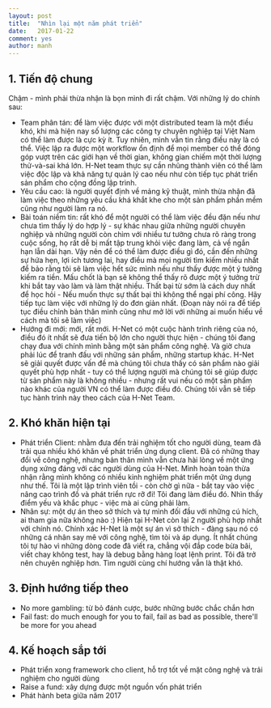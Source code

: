 ```yaml
---
layout: post
title:  "Nhìn lại một năm phát triển"
date:   2017-01-22
comment: yes 
author: manh
---   
```

## 1. Tiến độ chung
Chậm - mình phải thừa nhận là bọn mình đi rất chậm.  Với những lý do chính sau:

- Team phân tán: để làm việc được với một distributed team là một điều khó, khi mà hiện nay số lượng các công ty chuyên nghiệp tại Việt Nam có thể làm được là cực kỳ ít. Tuy nhiên, mình vẫn tin rằng  điều này là có thể. Việc lập ra được một workflow ổn định để mọi member có thể đóng góp vượt trên các giới hạn về thời gian, không gian chiếm một thời lượng thử-và-sai khá lớn. H-Net team thực sự cần nhũng thành viên có thể làm việc độc lập và khả năng tự quản lý cao nếu như còn tiếp tục phát triển sản phẩm cho cộng đồng lập trình.
- Yêu cầu cao: là người quyết định về mảng kỹ thuật, mình thừa nhận đã làm việc theo những yêu cầu khá khắt khe cho một sản phẩm phần mềm cũng như người làm ra nó.
- Bài toán niềm tin: rất khó để một người có thể làm việc đều đặn nếu như chưa tìm thấy lý do hợp lý - sự khác nhau giữa những người chuyên nghiệp và những người còn chìm với nhiều tư tưởng chưa rõ ràng trong cuộc sống, họ rất dễ bị mất tập trung khỏi việc đang làm, cả về ngắn hạn lẫn dài hạn. Vậy nên để có thể làm được điều gì đó, cần đến những sự hứa hẹn, lợi ích tương lai, hay điều mà mọi người tìm kiếm nhiều nhất để bảo rằng tôi sẽ làm việc hết sức mình nếu như thấy được một ý tưởng kiếm ra tiền. Mấu chốt là bạn sẽ không thể thấy rõ được một ý tưởng trừ khi bắt tay vào làm và làm thật nhiều. Thất bại từ sớm là cách duy nhất để học hỏi - Nếu muốn thực sự thất bại thì không thể ngại phí công. Hãy tiếp tục làm việc với những lý do đơn giản nhất. (Đoạn này nói ra để tiếp tục điều chỉnh bản thân mình cũng như mở lời với những ai muốn hiểu về cách mà tôi sẽ làm việc)
- Hướng đi mới: mới, rất mới.  H-Net có một cuộc hành trình riêng của nó, điều đó ít nhất sẽ đưa tiến bộ lớn cho người thực hiện - chúng tôi đang chạy đua với chính mình bằng một sản phẩm công nghệ. Và giờ chưa phải lúc để tranh đấu với những sản phẩm, những startup khác. H-Net sẽ giải quyết được vấn đề mà chúng tôi chưa thấy có sản phẩm nào  giải quyết phù hợp nhất - tuy có thể lượng người mà chúng tôi sẽ giúp được từ sản phẩm này là không nhiều - nhưng rất vui nếu có một sản phẩm nào khác của người VN có thể làm được điều đó. Chúng tôi vẫn sẽ tiếp tục hành trình này theo cách của H-Net Team.

## 2. Khó khăn hiện tại

- Phát triển Client: nhằm đưa đến trải nghiệm tốt cho người dùng, team đã trải qua nhiều  khó khăn về phát triển ứng dụng client. Đã có những thay đổi về công nghệ, nhưng bản thân mình vẫn chưa hài lòng về một ứng dụng xứng đáng với các người dùng của H-Net. Mình hoàn toàn thừa nhận rằng  mình không có nhiều kinh nghiệm phát triển một ứng dụng như thế. Tôi là một lập trình viên tồi - còn chờ gì nữa - bắt tay vào việc nâng cao trình đồ và phát triển  rực rỡ đi! Tôi đang làm điều đó. Nhìn thấy điểm yếu và khắc phục - việc mà ai cũng phải làm.
- Nhân sự: một dự án theo sở thích và tự mình đối đầu với những cú hích, ai tham gia nữa không nào :) Hiện tại H-Net còn lại 2 người phù hợp nhất với chính nó. Chính xác H-Net là một sự án vì sở thích - đàng sau nó có những cá nhân say mê với công nghệ, tìm tòi và áp dụng. Ít nhất chúng tôi tự hào vì những dòng code đã viết ra, chẳng vội đắp code bừa bãi, viết chay không test, hay là debug bằng hàng loạt lệnh print. Tôi đã trở nên chuyên nghiệp hơn. Tìm người cùng chí hướng vẫn là thật khó.

## 3. Định hướng tiếp theo

- No more gambling: từ bỏ đánh cược, bước những bước chắc chắn hơn
- Fail fast: do much enough for you to fail, fail as bad as possible, there'll be more for you ahead

## 4. Kế hoạch sắp tới
- Phát triển xong framework cho client, hỗ trợ tốt về mặt công nghệ và trải nghiệm cho người dùng
- Raise a fund: xây dựng được một nguồn vốn phát triển
- Phát hành beta giữa năm 2017

